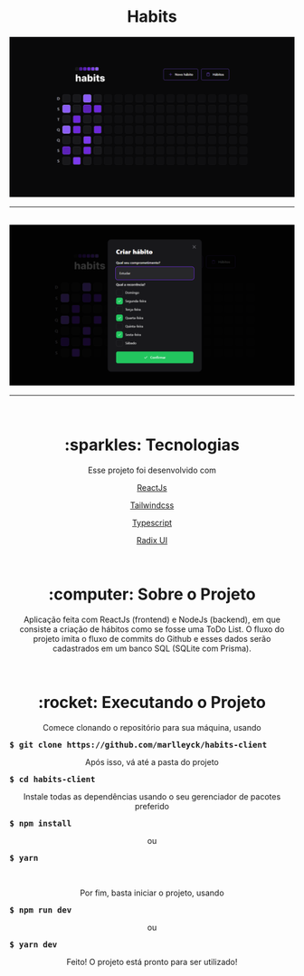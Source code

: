 <h1 align="center">Habits</h1>

<div align="center">
  <div width="100%">
    <img src="screenshots/home.png">
  </div>
  <hr />
  <br />
  
  <div width="100%">
    <img src="screenshots/create_habit.png">
  </div>
  <hr />
  <br />
</div>

<h1 align="center">:sparkles: Tecnologias</h1>
<p align="center">Esse projeto foi desenvolvido com</h1>
<br />

<p align="center"><a href="https://pt-br.reactjs.org/">ReactJs</a></p>
<p align="center"><a href="https://tailwindcss.com/">Tailwindcss</a></p>
<p align="center"><a href="https://www.typescriptlang.org/">Typescript</a></p>
<p align="center"><a href="https://www.radix-ui.com/">Radix UI</a></p>

<br />

<h1 align="center">:computer: Sobre o Projeto</h1>
<p align="center">Aplicação feita com ReactJs (frontend) e NodeJs (backend), em que consiste a criação de hábitos como se fosse uma ToDo List. O fluxo do projeto imita o fluxo de commits do Github e esses dados serão cadastrados em um banco SQL (SQLite com Prisma).</p>
<br />

<h1 align="center">:rocket: Executando o Projeto</h1>
<p align="center">Comece clonando o repositório para sua máquina, usando</p>
<pre><strong>$ git clone https://github.com/marlleyck/habits-client</strong></pre>

<p align="center">Após isso, vá até a pasta do projeto</p>
<pre><strong>$ cd habits-client</strong></pre>

<p align="center">Instale todas as dependências usando o seu gerenciador de pacotes preferido</p>
<pre><strong>$ npm install</strong></pre>
<p align="center">ou</p>
<pre><strong>$ yarn</strong></pre>

<br />

<p align="center">Por fim, basta iniciar o projeto, usando</p>
<pre><strong>$ npm run dev</strong></pre>
<p align="center">ou</p>
<pre><strong>$ yarn dev</strong></pre>

<p align="center">Feito! O projeto está pronto para ser utilizado!</p>


